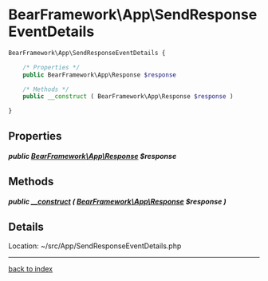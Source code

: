 # BearFramework\App\SendResponseEventDetails

```php
BearFramework\App\SendResponseEventDetails {

	/* Properties */
	public BearFramework\App\Response $response

	/* Methods */
	public __construct ( BearFramework\App\Response $response )

}
```

## Properties

##### public [BearFramework\App\Response](bearframework.app.response.class.md) $response

## Methods

##### public [__construct](bearframework.app.sendresponseeventdetails.__construct.method.md) ( [BearFramework\App\Response](bearframework.app.response.class.md) $response )

## Details

Location: ~/src/App/SendResponseEventDetails.php

---

[back to index](index.md)

